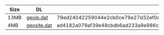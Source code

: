 |    Size   |     DL  | sha512sum |
|  ---  |  ---  |  ---  |
| 13MB | [geoip.dat](https://cdn.jsdelivr.net/gh/googleians/Rules@main/geoip.dat) | 79ed24042259044e2cb0ce79e27d32ef0c0f0c3492101432a0c4ca13e7a110954e7e23902e7e26b9e985973b5fd673baeb18f795ee7dc9c97cf17324302c2ce3 |
| 4MB | [geosite.dat](https://cdn.jsdelivr.net/gh/googleians/Rules@main/geosite.dat) | ad4182a079af39e48cbdb6ad233a9e986cf85eda8d00fd5f4a0c5e81f7024909281e20088da3e4ec6cc017a71f46194afaec6b5d61b3d283a6c9f27e34907a5a |
